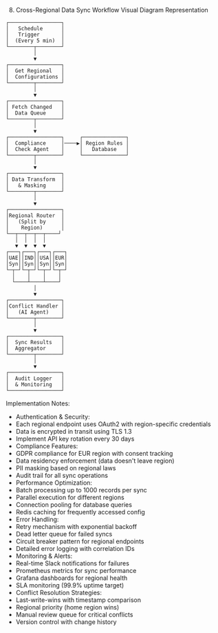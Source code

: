 8. Cross-Regional Data Sync Workflow
Visual Diagram Representation
```
┌─────────────────┐
│   Schedule      │
│   Trigger       │
│  (Every 5 min)  │
└────────┬────────┘
         │
         ▼
┌─────────────────┐
│  Get Regional   │
│  Configurations │
└────────┬────────┘
         │
         ▼
┌─────────────────┐
│ Fetch Changed   │
│  Data Queue     │
└────────┬────────┘
         │
         ▼
┌─────────────────┐     ┌──────────────┐
│  Compliance     │────▶│ Region Rules │
│  Check Agent    │     │   Database   │
└────────┬────────┘     └──────────────┘
         │
         ▼
┌─────────────────┐
│ Data Transform  │
│   & Masking     │
└────────┬────────┘
         │
         ▼
┌─────────────────┐
│Regional Router  │
│   (Split by     │
│    Region)      │
└──┬──┬──┬──┬────┘
   │  │  │  │
   ▼  ▼  ▼  ▼
┌───┐┌───┐┌───┐┌───┐
│UAE││IND││USA││EUR│
│Syn││Syn││Syn││Syn│
└─┬─┘└─┬─┘└─┬─┘└─┬─┘
  │    │    │    │
  └────┴────┴────┘
         │
         ▼
┌─────────────────┐
│Conflict Handler │
│   (AI Agent)    │
└────────┬────────┘
         │
         ▼
┌─────────────────┐
│  Sync Results   │
│  Aggregator     │
└────────┬────────┘
         │
         ▼
┌─────────────────┐
│  Audit Logger   │
│  & Monitoring   │
└─────────────────┘
```
Implementation Notes:
- Authentication & Security: 
- Each regional endpoint uses OAuth2 with region-specific credentials
- Data is encrypted in transit using TLS 1.3
- Implement API key rotation every 30 days
- Compliance Features: 
- GDPR compliance for EUR region with consent tracking
- Data residency enforcement (data doesn't leave region)
- PII masking based on regional laws
- Audit trail for all sync operations
- Performance Optimization: 
- Batch processing up to 1000 records per sync
- Parallel execution for different regions
- Connection pooling for database queries
- Redis caching for frequently accessed config
- Error Handling: 
- Retry mechanism with exponential backoff
- Dead letter queue for failed syncs
- Circuit breaker pattern for regional endpoints
- Detailed error logging with correlation IDs
- Monitoring & Alerts: 
- Real-time Slack notifications for failures
- Prometheus metrics for sync performance
- Grafana dashboards for regional health
- SLA monitoring (99.9% uptime target)
- Conflict Resolution Strategies: 
- Last-write-wins with timestamp comparison
- Regional priority (home region wins)
- Manual review queue for critical conflicts
- Version control with change history